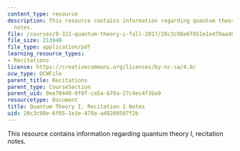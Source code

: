 ```yaml
---
content_type: resource
description: This resource contains information regarding quantum theory I, recitation
  notes.
file: /courses/8-321-quantum-theory-i-fall-2017/28c3c98e6f851e1e479aa48209507f2b_MIT8_321F17_Rec1.pdf
file_size: 213948
file_type: application/pdf
learning_resource_types:
- Recitations
license: https://creativecommons.org/licenses/by-nc-sa/4.0/
ocw_type: OCWFile
parent_title: Recitations
parent_type: CourseSection
parent_uid: 0ee70440-9f0f-ca5a-b70a-27c4ec4f3ba9
resourcetype: Document
title: Quantum Theory I, Recitation 1 Notes
uid: 28c3c98e-6f85-1e1e-479a-a48209507f2b
---
```

This resource contains information regarding quantum theory I, recitation notes.